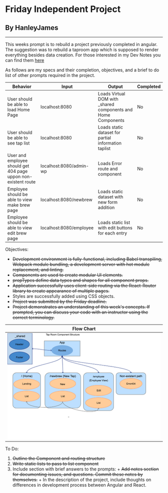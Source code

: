 # Friday Independent Project
## By HanleyJames
---------------------
  This weeks prompt is to rebuild a project previously completed in angular. The suggestion was to rebuild a taproom app which is supposed to render everything besides data creation.
  For those interested in my Dev Notes you can find them [here](../src/assets/md/DEVJOURNAL.md)

  As follows are my specs and their completion, objectives, and a brief to do list of other prompts required in the project.

|Behavior|Input|Output|Completed|
|--------|-----|------|---------|
|User should be able to load Home Page|localhost:8080|Loads Virtual DOM with _shared components and Home Components|No|
|User should be able to see tap list|localhost:8080|Loads static dataset for partial information taplist|No|
|User and employee should get 404 page uppon non-existent route|localhost:8080/admin-wp|Loads Error route and component|No|
|Employee should be able to view make brew page|localhost:8080/newbrew|Loads static dataset with new form addition|No|
|Employee should be able to view edit brew page|localhost:8080/employee|Loads static list with edit buttons for each entry|No|



Objectives:
+ ~~Development environment is fully-functional, including Babel transpiling, Webpack module bundling, a development server with hot module replacement, and linting.~~
+ ~~Components are used to create modular UI elements.~~
+ ~~propTypes define data types and shapes for all component props.~~
+ ~~Application successfully uses client-side routing via the React-Router library to create appearance of multiple pages.~~
+ Styles are successfully added using CSS objects.
+ ~~Project was submitted by the Friday deadline.~~
+ ~~Project demonstrates an understanding of this week's concepts. If prompted, you can discuss your code with an instructor using the correct terminology.~~

| Flow Chart|
|-----------|
|![alt text](./src/assets/md/FlowChart.png)|


To Do:
  1. ~~Outline the Component and routing structure~~
  2. ~~Write static lists to pass to list component~~
  3. Include section with brief answers to the prompts:
    + ~~Add notes section for documenting issues, and questions. Commit these notes by themselves.~~
    + In the description of the project, include thoughts on differences in development process between Angular and React.
